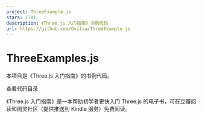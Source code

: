 ```yaml
---
project: ThreeExample.js
stars: 1701
description: 《Three.js 入门指南》书例代码
url: https://github.com/Ovilia/ThreeExample.js
---
```


ThreeExamples.js
================

本项目是《Three.js 入门指南》的书例代码。

查看代码目录

《Three.js 入门指南》是一本帮助初学者更快入门 Three.js 的电子书，可在豆瓣阅读和图灵社区（提供推送到 Kindle 服务）免费阅读。
